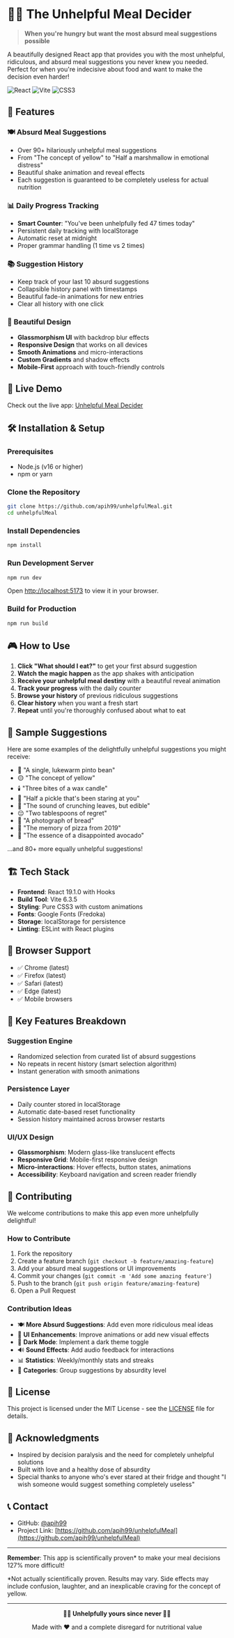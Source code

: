 # 🤷‍♀️ The Unhelpful Meal Decider

> **When you're hungry but want the most absurd meal suggestions possible**

A beautifully designed React app that provides you with the most unhelpful, ridiculous, and absurd meal suggestions you never knew you needed. Perfect for when you're indecisive about food and want to make the decision even harder!

![React](https://img.shields.io/badge/react-%2320232a.svg?style=for-the-badge&logo=react&logoColor=%2361DAFB)
![Vite](https://img.shields.io/badge/vite-%23646CFF.svg?style=for-the-badge&logo=vite&logoColor=white)
![CSS3](https://img.shields.io/badge/css3-%231572B6.svg?style=for-the-badge&logo=css3&logoColor=white)

## 🎯 Features

### 🍽️ **Absurd Meal Suggestions**
- Over 90+ hilariously unhelpful meal suggestions
- From "The concept of yellow" to "Half a marshmallow in emotional distress"
- Beautiful shake animation and reveal effects
- Each suggestion is guaranteed to be completely useless for actual nutrition

### 📊 **Daily Progress Tracking**
- **Smart Counter**: "You've been unhelpfully fed 47 times today"
- Persistent daily tracking with localStorage
- Automatic reset at midnight
- Proper grammar handling (1 time vs 2 times)

### 📚 **Suggestion History**
- Keep track of your last 10 absurd suggestions
- Collapsible history panel with timestamps
- Beautiful fade-in animations for new entries
- Clear all history with one click

### 🎨 **Beautiful Design**
- **Glassmorphism UI** with backdrop blur effects
- **Responsive Design** that works on all devices
- **Smooth Animations** and micro-interactions
- **Custom Gradients** and shadow effects
- **Mobile-First** approach with touch-friendly controls

## 🚀 Live Demo

Check out the live app: [Unhelpful Meal Decider](https://apih99.github.io/unhelpfulMeal)

## 🛠️ Installation & Setup

### Prerequisites
- Node.js (v16 or higher)
- npm or yarn

### Clone the Repository
```bash
git clone https://github.com/apih99/unhelpfulMeal.git
cd unhelpfulMeal
```

### Install Dependencies
```bash
npm install
```

### Run Development Server
```bash
npm run dev
```

Open [http://localhost:5173](http://localhost:5173) to view it in your browser.

### Build for Production
```bash
npm run build
```

## 🎮 How to Use

1. **Click "What should I eat?"** to get your first absurd suggestion
2. **Watch the magic happen** as the app shakes with anticipation
3. **Receive your unhelpful meal destiny** with a beautiful reveal animation
4. **Track your progress** with the daily counter
5. **Browse your history** of previous ridiculous suggestions
6. **Clear history** when you want a fresh start
7. **Repeat** until you're thoroughly confused about what to eat

## 🎨 Sample Suggestions

Here are some examples of the delightfully unhelpful suggestions you might receive:

- 🫘 "A single, lukewarm pinto bean"
- 🟡 "The concept of yellow"
- 🕯️ "Three bites of a wax candle"
- 🥒 "Half a pickle that's been staring at you"
- 🍃 "The sound of crunching leaves, but edible"
- 😔 "Two tablespoons of regret"
- 📸 "A photograph of bread"
- 🍕 "The memory of pizza from 2019"
- 🥑 "The essence of a disappointed avocado"

...and 80+ more equally unhelpful suggestions!

## 🏗️ Tech Stack

- **Frontend**: React 19.1.0 with Hooks
- **Build Tool**: Vite 6.3.5
- **Styling**: Pure CSS3 with custom animations
- **Fonts**: Google Fonts (Fredoka)
- **Storage**: localStorage for persistence
- **Linting**: ESLint with React plugins

## 📱 Browser Support

- ✅ Chrome (latest)
- ✅ Firefox (latest)
- ✅ Safari (latest)
- ✅ Edge (latest)
- ✅ Mobile browsers

## 🎯 Key Features Breakdown

### Suggestion Engine
- Randomized selection from curated list of absurd suggestions
- No repeats in recent history (smart selection algorithm)
- Instant generation with smooth animations

### Persistence Layer
- Daily counter stored in localStorage
- Automatic date-based reset functionality
- Session history maintained across browser restarts

### UI/UX Design
- **Glassmorphism**: Modern glass-like translucent effects
- **Responsive Grid**: Mobile-first responsive design
- **Micro-interactions**: Hover effects, button states, animations
- **Accessibility**: Keyboard navigation and screen reader friendly

## 🤝 Contributing

We welcome contributions to make this app even more unhelpfully delightful!

### How to Contribute

1. Fork the repository
2. Create a feature branch (`git checkout -b feature/amazing-feature`)
3. Add your absurd meal suggestions or UI improvements
4. Commit your changes (`git commit -m 'Add some amazing feature'`)
5. Push to the branch (`git push origin feature/amazing-feature`)
6. Open a Pull Request

### Contribution Ideas

- 🍽️ **More Absurd Suggestions**: Add even more ridiculous meal ideas
- 🎨 **UI Enhancements**: Improve animations or add new visual effects
- 🌙 **Dark Mode**: Implement a dark theme toggle
- 🔊 **Sound Effects**: Add audio feedback for interactions
- 📊 **Statistics**: Weekly/monthly stats and streaks
- 🎲 **Categories**: Group suggestions by absurdity level

## 📄 License

This project is licensed under the MIT License - see the [LICENSE](LICENSE) file for details.

## 🙏 Acknowledgments

- Inspired by decision paralysis and the need for completely unhelpful solutions
- Built with love and a healthy dose of absurdity
- Special thanks to anyone who's ever stared at their fridge and thought "I wish someone would suggest something completely useless"

## 📞 Contact

- GitHub: [@apih99](https://github.com/apih99)
- Project Link: [https://github.com/apih99/unhelpfulMeal](https://github.com/apih99/unhelpfulMeal)

---

**Remember**: This app is scientifically proven* to make your meal decisions 127% more difficult!

*Not actually scientifically proven. Results may vary. Side effects may include confusion, laughter, and an inexplicable craving for the concept of yellow.

---

<div align="center">

**🤷‍♀️ Unhelpfully yours since never 🤷‍♀️**

Made with ❤️ and a complete disregard for nutritional value

</div>
